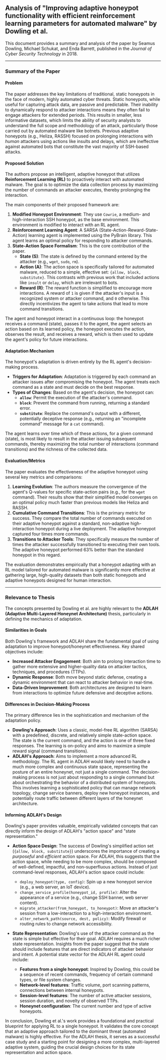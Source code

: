 ## Analysis of "Improving adaptive honeypot functionality with efficient reinforcement learning parameters for automated malware" by Dowling et al.

This document provides a summary and analysis of the paper by Seamus Dowling, Michael Schukat, and Enda Barrett, published in the *Journal of Cyber Security Technology* in 2018.

---

### Summary of the Paper

#### **Problem**

The paper addresses the key limitations of traditional, static honeypots in the face of modern, highly automated cyber threats. Static honeypots, while useful for capturing attack data, are passive and predictable. Their inability to dynamically respond to attacker interactions means they often fail to engage attackers for extended periods. This results in smaller, less informative datasets, which limits the ability of security analysts to understand the full scope and methodology of an attack, particularly those carried out by automated malware like botnets. Previous adaptive honeypots (e.g., Heliza, RASSH) focused on prolonging interactions with *human* attackers using actions like insults and delays, which are ineffective against automated bots that constitute the vast majority of SSH-based attacks.

#### **Proposed Solution**

The authors propose an intelligent, adaptive honeypot that utilizes **Reinforcement Learning (RL)** to proactively interact with automated malware. The goal is to optimize the data collection process by maximizing the number of commands an attacker executes, thereby prolonging the interaction.

The main components of their proposed framework are:

1.  **Modified Honeypot Environment**: They use `Cowrie`, a medium- and high-interaction SSH honeypot, as the base environment. This environment is modified to interact with an RL agent.
2.  **Reinforcement Learning Agent**: A SARSA (State-Action-Reward-State-Action) learning agent is implemented using the PyBrain library. This agent learns an optimal policy for responding to attacker commands.
3.  **State-Action Space Formalism**: This is the core contribution of the paper.
    *   **State (S)**: The state is defined by the command entered by the attacker (e.g., `wget`, `sudo`, `rm`).
    *   **Action (A)**: The action space is specifically tailored for automated malware, reduced to a simple, effective set: `{allow, block, substitute}`. This contrasts with previous work that included actions like `insult` or `delay`, which are irrelevant to bots.
    *   **Reward (R)**: The reward function is simplified to encourage more interactions. A reward of `1` is given if the attacker's input is a recognized system or attacker command, and `0` otherwise. This directly incentivizes the agent to take actions that lead to more command transitions.

The agent and honeypot interact in a continuous loop: the honeypot receives a command (state), passes it to the agent, the agent selects an action based on its learned policy, the honeypot executes the action, observes the result, and receives a reward, which is then used to update the agent's policy for future interactions.

#### **Adaptation Mechanism**

The honeypot's adaptation is driven entirely by the RL agent's decision-making process.

*   **Triggers for Adaptation**: Adaptation is triggered by each command an attacker issues after compromising the honeypot. The agent treats each command as a state and must decide on the best response.
*   **Types of Changes**: Based on the agent's decision, the honeypot can:
    *   **`allow`**: Permit the execution of the attacker's command.
    *   **`block`**: Prevent the command from running, returning a standard error.
    *   **`substitute`**: Replace the command's output with a different, potentially deceptive response (e.g., returning an "incomplete command" message for a `cat` command).

The agent learns over time which of these actions, for a given command (state), is most likely to result in the attacker issuing subsequent commands, thereby maximizing the total number of interactions (command transitions) and the richness of the collected data.

#### **Evaluation/Metrics**

The paper evaluates the effectiveness of the adaptive honeypot using several key metrics and comparisons:

1.  **Learning Evolution**: The authors measure the convergence of the agent's Q-values for specific state-action pairs (e.g., for the `wget` command). Their results show that their simplified model converges on an optimal policy much faster than previous models like Heliza and RASSH.
2.  **Cumulative Command Transitions**: This is the primary metric for success. They compare the total number of commands executed on their adaptive honeypot against a standard, non-adaptive high-interaction honeypot during a live deployment. The adaptive honeypot captured four times more commands.
3.  **Transitions to Attacker Tools**: They specifically measure the number of times the attacker successfully transitioned to executing their own tools. The adaptive honeypot performed 63% better than the standard honeypot in this regard.

The evaluation demonstrates empirically that a honeypot adapting with an RL model tailored for automated malware is significantly more effective at gathering large, high-quality datasets than both static honeypots and adaptive honeypots designed for human interaction.

---

### Relevance to Thesis

The concepts presented by Dowling et al. are highly relevant to the **ADLAH (Adaptive Multi-Layered Honeynet Architecture)** thesis, particularly in defining the mechanics of adaptation.

#### **Similarities in Goals**

Both Dowling's framework and ADLAH share the fundamental goal of using adaptation to improve honeypot/honeynet effectiveness. Key shared objectives include:

*   **Increased Attacker Engagement**: Both aim to prolong interaction time to gather more extensive and higher-quality data on attacker tactics, techniques, and procedures (TTPs).
*   **Dynamic Response**: Both move beyond static defense, creating a dynamic environment that can react to attacker behavior in real-time.
*   **Data-Driven Improvement**: Both architectures are designed to learn from interactions to optimize future defensive and deceptive actions.

#### **Differences in Decision-Making Process**

The primary difference lies in the sophistication and mechanism of the adaptation policy.

*   **Dowling's Approach**: Uses a classic, model-free RL algorithm (SARSA) with a predefined, discrete, and relatively simple state-action space. The state is the current command, and the action is one of three fixed responses. The learning is on-policy and aims to maximize a simple reward signal (command transitions).
*   **ADLAH's Approach**: Aims to implement a more advanced RL methodology. The RL agent in ADLAH would likely need to handle a much more complex and continuous state space, representing the posture of an entire honeynet, not just a single command. The decision-making process is not just about responding to a single command but about orchestrating the behavior of a distributed system of honeypots. This involves learning a sophisticated policy that can manage network topology, change service banners, deploy new honeypot instances, and potentially route traffic between different layers of the honeynet architecture.

#### **Informing ADLAH's Design**

Dowling's paper provides valuable, empirically validated concepts that can directly inform the design of ADLAH's "action space" and "state representation."

*   **Action Space Design**: The success of Dowling's simplified action set (`{allow, block, substitute}`) underscores the importance of creating a *purposeful* and *efficient* action space. For ADLAH, this suggests that the action space, while needing to be more complex, should be composed of well-defined, impactful, and non-superfluous actions. Instead of just command-level responses, ADLAH's action space could include:
    *   `deploy_honeypot(type, config)`: Spin up a new honeypot service (e.g., a web server, an IoT device).
    *   `change_service_profile(honeypot_id, profile)`: Alter the appearance of a service (e.g., change SSH banner, web server content).
    *   `migrate_attacker(from_honeypot, to_honeypot)`: Move an attacker's session from a low-interaction to a high-interaction environment.
    *   `alter_network_path(source, dest, policy)`: Modify firewall or routing rules to change network accessibility.

*   **State Representation**: Dowling's use of the attacker command as the state is simple but effective for their goal. ADLAH requires a much richer state representation. Insights from the paper suggest that the state should include features that are direct indicators of attacker behavior and intent. A potential state vector for the ADLAH RL agent could include:
    *   **Features from a single honeypot**: Inspired by Dowling, this could be a sequence of recent commands, frequency of certain command types, or file system changes.
    *   **Network-level features**: Traffic volume, port scanning patterns, connections between internal honeypots.
    *   **Session-level features**: The number of active attacker sessions, session duration, and novelty of observed TTPs.
    *   **Honeynet configuration**: The current number and type of active honeypots.

In conclusion, Dowling et al.'s work provides a foundational and practical blueprint for applying RL to a single honeypot. It validates the core concept that an adaptive approach tailored to the dominant threat (automated malware) is highly effective. For the ADLAH thesis, it serves as a successful case study and a starting point for designing a more complex, multi-layered adaptive system, guiding the crucial design choices for its state representation and action space.